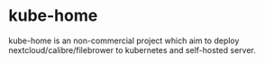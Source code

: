 # kube-home
kube-home is an non-commercial project which aim to deploy nextcloud/calibre/filebrower to kubernetes and self-hosted server.
